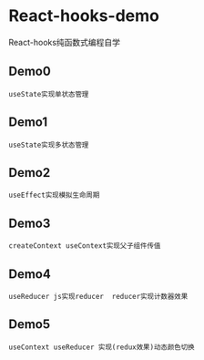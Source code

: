 # React-hooks-demo
React-hooks纯函数式编程自学

## Demo0
    useState实现单状态管理
## Demo1
    useState实现多状态管理
## Demo2
    useEffect实现模拟生命周期
## Demo3
    createContext useContext实现父子组件传值
## Demo4
    useReducer js实现reducer  reducer实现计数器效果
## Demo5
    useContext useReducer 实现(redux效果)动态颜色切换
